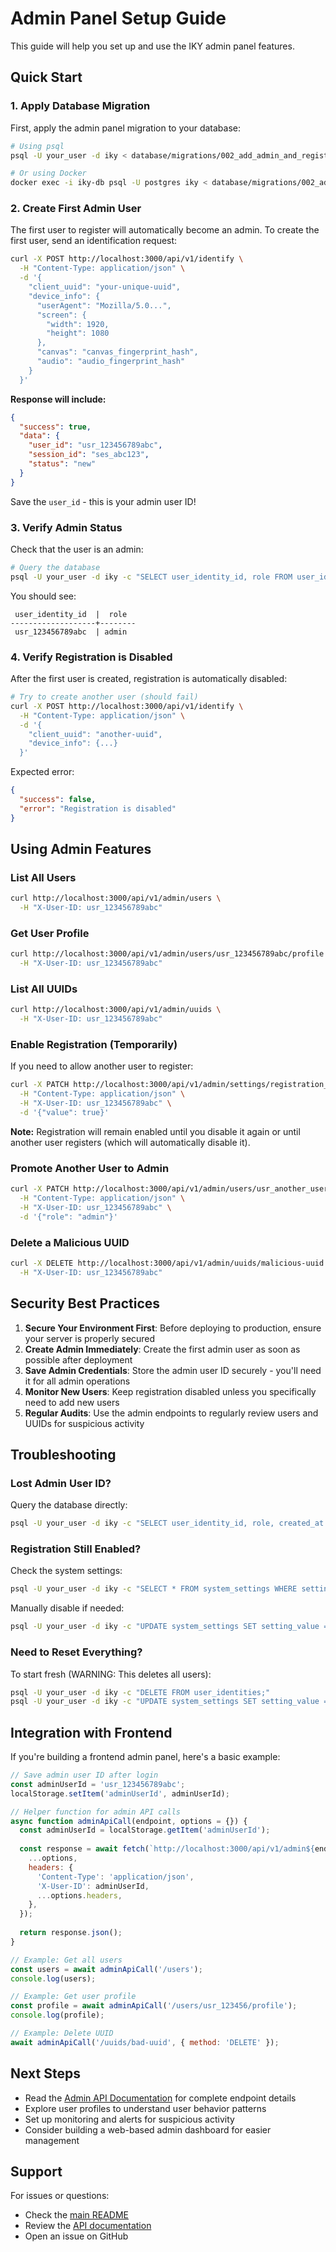# Admin Panel Setup Guide

This guide will help you set up and use the IKY admin panel features.

## Quick Start

### 1. Apply Database Migration

First, apply the admin panel migration to your database:

```bash
# Using psql
psql -U your_user -d iky < database/migrations/002_add_admin_and_registration_control.sql

# Or using Docker
docker exec -i iky-db psql -U postgres iky < database/migrations/002_add_admin_and_registration_control.sql
```

### 2. Create First Admin User

The first user to register will automatically become an admin. To create the first user, send an identification request:

```bash
curl -X POST http://localhost:3000/api/v1/identify \
  -H "Content-Type: application/json" \
  -d '{
    "client_uuid": "your-unique-uuid",
    "device_info": {
      "userAgent": "Mozilla/5.0...",
      "screen": {
        "width": 1920,
        "height": 1080
      },
      "canvas": "canvas_fingerprint_hash",
      "audio": "audio_fingerprint_hash"
    }
  }'
```

**Response will include:**
```json
{
  "success": true,
  "data": {
    "user_id": "usr_123456789abc",
    "session_id": "ses_abc123",
    "status": "new"
  }
}
```

Save the `user_id` - this is your admin user ID!

### 3. Verify Admin Status

Check that the user is an admin:

```bash
# Query the database
psql -U your_user -d iky -c "SELECT user_identity_id, role FROM user_identities;"
```

You should see:
```
 user_identity_id  |  role  
-------------------+--------
 usr_123456789abc  | admin
```

### 4. Verify Registration is Disabled

After the first user is created, registration is automatically disabled:

```bash
# Try to create another user (should fail)
curl -X POST http://localhost:3000/api/v1/identify \
  -H "Content-Type: application/json" \
  -d '{
    "client_uuid": "another-uuid",
    "device_info": {...}
  }'
```

Expected error:
```json
{
  "success": false,
  "error": "Registration is disabled"
}
```

## Using Admin Features

### List All Users

```bash
curl http://localhost:3000/api/v1/admin/users \
  -H "X-User-ID: usr_123456789abc"
```

### Get User Profile

```bash
curl http://localhost:3000/api/v1/admin/users/usr_123456789abc/profile \
  -H "X-User-ID: usr_123456789abc"
```

### List All UUIDs

```bash
curl http://localhost:3000/api/v1/admin/uuids \
  -H "X-User-ID: usr_123456789abc"
```

### Enable Registration (Temporarily)

If you need to allow another user to register:

```bash
curl -X PATCH http://localhost:3000/api/v1/admin/settings/registration_enabled \
  -H "Content-Type: application/json" \
  -H "X-User-ID: usr_123456789abc" \
  -d '{"value": true}'
```

**Note:** Registration will remain enabled until you disable it again or until another user registers (which will automatically disable it).

### Promote Another User to Admin

```bash
curl -X PATCH http://localhost:3000/api/v1/admin/users/usr_another_user \
  -H "Content-Type: application/json" \
  -H "X-User-ID: usr_123456789abc" \
  -d '{"role": "admin"}'
```

### Delete a Malicious UUID

```bash
curl -X DELETE http://localhost:3000/api/v1/admin/uuids/malicious-uuid \
  -H "X-User-ID: usr_123456789abc"
```

## Security Best Practices

1. **Secure Your Environment First**: Before deploying to production, ensure your server is properly secured
2. **Create Admin Immediately**: Create the first admin user as soon as possible after deployment
3. **Save Admin Credentials**: Store the admin user ID securely - you'll need it for all admin operations
4. **Monitor New Users**: Keep registration disabled unless you specifically need to add new users
5. **Regular Audits**: Use the admin endpoints to regularly review users and UUIDs for suspicious activity

## Troubleshooting

### Lost Admin User ID?

Query the database directly:

```bash
psql -U your_user -d iky -c "SELECT user_identity_id, role, created_at FROM user_identities WHERE role = 'admin';"
```

### Registration Still Enabled?

Check the system settings:

```bash
psql -U your_user -d iky -c "SELECT * FROM system_settings WHERE setting_key = 'registration_enabled';"
```

Manually disable if needed:

```bash
psql -U your_user -d iky -c "UPDATE system_settings SET setting_value = 'false'::jsonb WHERE setting_key = 'registration_enabled';"
```

### Need to Reset Everything?

To start fresh (WARNING: This deletes all users):

```bash
psql -U your_user -d iky -c "DELETE FROM user_identities;"
psql -U your_user -d iky -c "UPDATE system_settings SET setting_value = 'true'::jsonb WHERE setting_key = 'registration_enabled';"
```

## Integration with Frontend

If you're building a frontend admin panel, here's a basic example:

```javascript
// Save admin user ID after login
const adminUserId = 'usr_123456789abc';
localStorage.setItem('adminUserId', adminUserId);

// Helper function for admin API calls
async function adminApiCall(endpoint, options = {}) {
  const adminUserId = localStorage.getItem('adminUserId');
  
  const response = await fetch(`http://localhost:3000/api/v1/admin${endpoint}`, {
    ...options,
    headers: {
      'Content-Type': 'application/json',
      'X-User-ID': adminUserId,
      ...options.headers,
    },
  });
  
  return response.json();
}

// Example: Get all users
const users = await adminApiCall('/users');
console.log(users);

// Example: Get user profile
const profile = await adminApiCall('/users/usr_123456/profile');
console.log(profile);

// Example: Delete UUID
await adminApiCall('/uuids/bad-uuid', { method: 'DELETE' });
```

## Next Steps

- Read the [Admin API Documentation](./ADMIN_API.md) for complete endpoint details
- Explore user profiles to understand user behavior patterns
- Set up monitoring and alerts for suspicious activity
- Consider building a web-based admin dashboard for easier management

## Support

For issues or questions:
- Check the [main README](../README.md)
- Review the [API documentation](./ADMIN_API.md)
- Open an issue on GitHub
